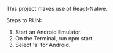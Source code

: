 This project makes use of React-Native.

Steps to RUN:
1) Start an Android Emulator.
2) On the Terminal, run npm start.
3) Select 'a' for Android.

